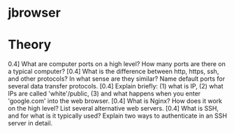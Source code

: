 # jbrowser
# Theory 
0.4] What are computer ports on a high level? How many ports are there on a typical computer?
[0.4] What is the difference between http, https, ssh, and other protocols? In what sense are they similar? Name default ports for several data transfer protocols.
[0.4] Explain briefly: (1) what is IP, (2) what IPs are called 'white'/public, (3) and what happens when you enter 'google.com' into the web browser.
[0.4] What is Nginx? How does it work on the high level? List several alternative web servers.
[0.4] What is SSH, and for what is it typically used? Explain two ways to authenticate in an SSH server in detail.
